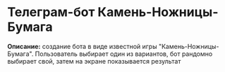 # Телеграм-бот Камень-Ножницы-Бумага

**Описание:** создание бота в виде известной игры "Камень-Ножницы-Бумага". Пользователь выбирает один из вариантов, бот рандомно выбирает свой, затем  на экране показывается результат

